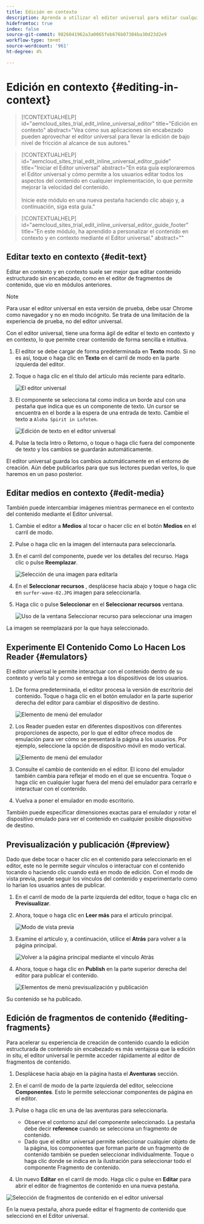 ```yaml
---
title: Edición en contexto
description: Aprenda a utilizar el editor universal para editar cualquier aspecto del contenido en contexto y en contexto en cualquier implementación.
hidefromtoc: true
index: false
source-git-commit: 9826041962a3a0065feb676b07304ba30d23d2e9
workflow-type: tm+mt
source-wordcount: '961'
ht-degree: 4%

---
```



# Edición en contexto {#editing-in-context}

>[!CONTEXTUALHELP]
>id="aemcloud_sites_trial_edit_inline_universal_editor"
>title="Edición en contexto"
>abstract="Vea cómo sus aplicaciones sin encabezado pueden aprovechar el editor universal para llevar la edición de bajo nivel de fricción al alcance de sus autores."

>[!CONTEXTUALHELP]
>id="aemcloud_sites_trial_edit_inline_universal_editor_guide"
>title="Iniciar el Editor universal"
>abstract="En esta guía exploraremos el Editor universal y cómo permite a los usuarios editar todos los aspectos del contenido en cualquier implementación, lo que permite mejorar la velocidad del contenido.<br><br>Inicie este módulo en una nueva pestaña haciendo clic abajo y, a continuación, siga esta guía."

>[!CONTEXTUALHELP]
>id="aemcloud_sites_trial_edit_inline_universal_editor_guide_footer"
>title="En este módulo, ha aprendido a personalizar el contenido en contexto y en contexto mediante el Editor universal."
>abstract=""

## Editar texto en contexto {#edit-text}

Editar en contexto y en contexto suele ser mejor que editar contenido estructurado sin encabezado, como en el editor de fragmentos de contenido, que vio en módulos anteriores.

>[!NOTE]
>
>Para usar el editor universal en esta versión de prueba, debe usar Chrome como navegador y no en modo incógnito. Se trata de una limitación de la experiencia de prueba, no del editor universal.

Con el editor universal, tiene una forma ágil de editar el texto en contexto y en contexto, lo que permite crear contenido de forma sencilla e intuitiva.

1. El editor se debe cargar de forma predeterminada en **Texto** modo. Si no es así, toque o haga clic en **Texto** en el carril de modo en la parte izquierda del editor.

1. Toque o haga clic en el título del artículo más reciente para editarlo.

   ![El editor universal](assets/do-not-localize/ue-text-mode.png)

1. El componente se selecciona tal como indica un borde azul con una pestaña que indica que es un componente de texto. Un cursor se encuentra en el borde a la espera de una entrada de texto. Cambie el texto a `Aloha Spirit in Lofoten`.

   ![Edición de texto en el editor universal](assets/do-not-localize/ue-edit-text-2.png)

1. Pulse la tecla Intro o Retorno, o toque o haga clic fuera del componente de texto y los cambios se guardarán automáticamente.

El editor universal guarda los cambios automáticamente en el entorno de creación. Aún debe publicarlos para que sus lectores puedan verlos, lo que haremos en un paso posterior.

## Editar medios en contexto {#edit-media}

También puede intercambiar imágenes mientras permanece en el contexto del contenido mediante el Editor universal.

1. Cambie el editor a **Medios** al tocar o hacer clic en el botón **Medios** en el carril de modo.

1. Pulse o haga clic en la imagen del internauta para seleccionarla.

1. En el carril del componente, puede ver los detalles del recurso. Haga clic o pulse **Reemplazar**.

   ![Selección de una imagen para editarla](assets/do-not-localize/ue-edit-media.png)

1. En el **Seleccionar recursos** , desplácese hacia abajo y toque o haga clic en `surfer-wave-02.JPG` imagen para seleccionarla.

1. Haga clic o pulse **Seleccionar** en el **Seleccionar recursos** ventana.

   ![Uso de la ventana Seleccionar recurso para seleccionar una imagen](assets/do-not-localize/ue-select-asset.png)

La imagen se reemplazará por la que haya seleccionado.

## Experimente El Contenido Como Lo Hacen Los Reader {#emulators}

El editor universal le permite interactuar con el contenido dentro de su contexto y verlo tal y como se entrega a los dispositivos de los usuarios.

1. De forma predeterminada, el editor procesa la versión de escritorio del contenido. Toque o haga clic en el botón emulador en la parte superior derecha del editor para cambiar el dispositivo de destino.

   ![Elemento de menú del emulador](assets/do-not-localize/ue-emulator-1.png)

1. Los Reader pueden estar en diferentes dispositivos con diferentes proporciones de aspecto, por lo que el editor ofrece modos de emulación para ver cómo se presentará la página a los usuarios. Por ejemplo, seleccione la opción de dispositivo móvil en modo vertical.

   ![Elemento de menú del emulador](assets/do-not-localize/ue-emulator-3.png)

1. Consulte el cambio de contenido en el editor. El icono del emulador también cambia para reflejar el modo en el que se encuentra. Toque o haga clic en cualquier lugar fuera del menú del emulador para cerrarlo e interactuar con el contenido.

1. Vuelva a poner el emulador en modo escritorio.

También puede especificar dimensiones exactas para el emulador y rotar el dispositivo emulado para ver el contenido en cualquier posible dispositivo de destino.

## Previsualización y publicación {#preview}

Dado que debe tocar o hacer clic en el contenido para seleccionarlo en el editor, este no le permite seguir vínculos o interactuar con el contenido tocando o haciendo clic cuando está en modo de edición. Con el modo de vista previa, puede seguir los vínculos del contenido y experimentarlo como lo harían los usuarios antes de publicar.

1. En el carril de modo de la parte izquierda del editor, toque o haga clic en **Previsualizar**.

1. Ahora, toque o haga clic en **Leer más** para el artículo principal.

   ![Modo de vista previa](assets/do-not-localize/ue-preview-publish-1.png)

1. Examine el artículo y, a continuación, utilice el **Atrás** para volver a la página principal.

   ![Volver a la página principal mediante el vínculo Atrás](assets/do-not-localize/ue-preview-publish-3.png)

1. Ahora, toque o haga clic en **Publish** en la parte superior derecha del editor para publicar el contenido.

   ![Elementos de menú previsualización y publicación](assets/do-not-localize/ue-preview-publish-4.png)

Su contenido se ha publicado.

## Edición de fragmentos de contenido {#editing-fragments}

Para acelerar su experiencia de creación de contenido cuando la edición estructurada de contenido sin encabezado es más ventajosa que la edición in situ, el editor universal le permite acceder rápidamente al editor de fragmentos de contenido.

1. Desplácese hacia abajo en la página hasta el **Aventuras** sección.

1. En el carril de modo de la parte izquierda del editor, seleccione **Componentes**. Esto le permite seleccionar componentes de página en el editor.

1. Pulse o haga clic en una de las aventuras para seleccionarla.

   * Observe el contorno azul del componente seleccionado. La pestaña debe decir **reference** cuando se selecciona un fragmento de contenido.
   * Dado que el editor universal permite seleccionar cualquier objeto de la página, los componentes que forman parte de un fragmento de contenido también se pueden seleccionar individualmente. Toque o haga clic donde se indica en la ilustración para seleccionar todo el componente Fragmento de contenido.

1. Un nuevo **Editar** en el carril de modo. Haga clic o pulse en **Editar** para abrir el editor de fragmentos de contenido en una nueva pestaña.

![Selección de fragmentos de contenido en el editor universal](assets/do-not-localize/ue-content-fragments.png)

En la nueva pestaña, ahora puede editar el fragmento de contenido que seleccionó en el Editor universal.
